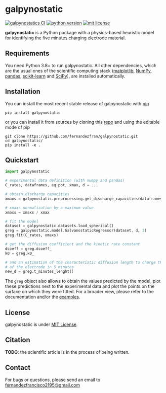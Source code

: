 # galpynostatic

[![galpynostatics CI](https://github.com/fernandezfran/galpynostatic/actions/workflows/CI.yml/badge.svg)](https://github.com/fernandezfran/galpynostatic/actions/workflows/CI.yml)
[![python version](https://img.shields.io/badge/python-3.8%2B-blue)](https://www.python.org/)
[![mit license](https://img.shields.io/badge/License-MIT-ff69b4)](https://github.com/fernandezfran/galpynostatic/blob/main/LICENSE)

**galpynostatic** is a Python package with a physics-based heuristic model for 
identifying the five minutes charging electrode material.


## Requirements

You need Python 3.8+ to run galpynostatic. All other dependencies, which are the 
usual ones of the scientific computing stack
([matplotlib](https://matplotlib.org/), [NumPy](https://numpy.org/), 
[pandas](https://pandas.pydata.org/), [scikit-learn](https://scikit-learn.org/) 
and [SciPy](https://scipy.org/)), are installed automatically.


## Installation

You can install the most recent stable release of galpynostatic with 
[pip](https://pip.pypa.io/en/latest/)

```
pip install galpynostatic
```

or you can install it from sources by cloning this 
[repo](https://github.com/fernandezfran/galpynostatic) and using the editable 
mode of pip

```
git clone https://github.com/fernandezfran/galpynostatic.git 
cd galpynostatic/
pip install -e .
```


## Quickstart

```python
import galpynostatic

# experimental data definition (with numpy and pandas)
C_rates, dataframes, eq_pot, xmax, d = ...

# obtain discharge capacities
xmaxs = galpynostatic.preprocessing.get_discharge_capacities(dataframes, eq_pot)

# xmaxs normalization by a maximum value
xmaxs = xmaxs / xmax

# fit the model
dataset = galpynostatic.datasets.load_spherical()
greg = galpynostatic.model.GalvanostaticRegressor(dataset, d, 3)
greg.fit(C_rates, xmaxs)

# get the diffusion coefficient and the kinetic rate constant
dcoeff = greg.dcoeff_
k0 = greg.k0_

# and an estimation of the characteristic diffusion length to charge the 80%
# of the electrode in 5 minutes
new_d = greg.t_minutes_lenght()
```

The `greg` object also allows to obtain the values predicted by the model, plot 
these predictions next to the experimental data and plot the points on the 
surface on which they were fitted. For a broader view, please refer to the 
documentation and/or the 
[examples](https://github.com/fernandezfran/galpynostatic/tree/main/examples).



## License

galpynostatic is under 
[MIT License](https://github.com/fernandezfran/galpynostatic/blob/main/LICENSE).


## Citation

**TODO**: the scientific article is in the process of being written.


## Contact

For bugs or questions, please send an email to <fernandezfrancisco2195@gmail.com>
